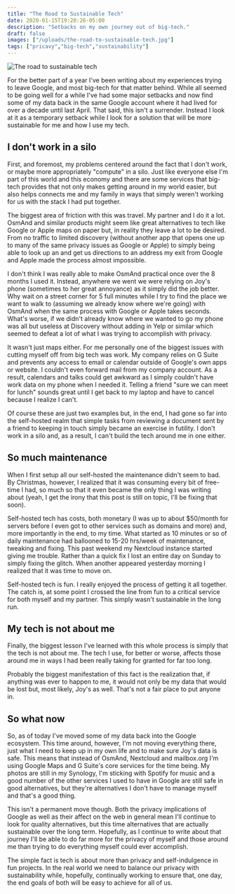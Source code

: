 ```yaml
---
title: "The Road to Sustainable Tech"
date: 2020-01-15T19:20:26-05:00
description: "Setbacks on my own journey out of big-tech."
draft: false
images: ["/uploads/the-road-to-sustainable-tech.jpg"]
tags: ["pricavy","big-tech","sustainability"]
---
```


![The road to sustainable tech](/uploads/the-road-to-sustainable-tech.jpg)

For the better part of a year I've been writing about my experiences trying to leave Google, and most big-tech for that matter behind. While all seemed to be going well for a while I've had some major setbacks and now find some of my data back in the same Google account where it had lived for over a decade until last April. That said, this isn't a surrender. Instead I look at it as a temporary setback while I look for a solution that will be more sustainable for me and how I use my tech.

## I don't work in a silo

First, and foremost, my problems centered around the fact that I don't work, or maybe more appropriately "compute" in a silo. Just like everyone else I'm part of this world and this economy and there are some services that big-tech provides that not only makes getting around in my world easier, but also helps connects me and my family in ways that simply weren't working for us with the stack I had put together.

The biggest area of friction with this was travel. My partner and I do it a lot. OsmAnd and similar products might seem like great alternatives to tech like Google or Apple maps on paper but, in reality they leave a lot to be desired. From no traffic to limited discovery (without another app that opens one up to many of the same privacy issues as Google or Apple) to simply being able to look up an and get us directions to an address my exit from Google and Apple made the process almost impossible.

I don't think I was really able to make OsmAnd practical once over the 8 months I used it. Instead, anywhere we went we were relying on Joy's phone (sometimes to her great annoyance) as it simply did the job better. Why wait on a street corner for 5 full minutes while I try to find the place we want to walk to (assuming we already know where we're going) with OsmAnd when the same process with Google or Apple takes seconds. What's worse, if we didn't already know where we wanted to go my phone was all but useless at Discovery without adding in Yelp or similar which seemed to defeat a lot of what I was trying to accomplish with privacy.

It wasn't just maps either. For me personally one of the biggest issues with cutting myself off from big tech was work. My company relies on G Suite and prevents any access to email or calendar outside of Google's own apps or website. I couldn't even forward mail from my company account. As a result, calendars and talks could get awkward as I simply couldn't have work data on my phone when I needed it. Telling a friend "sure we can meet for lunch" sounds great until I get back to my laptop and have to cancel because I realize I can't.

Of course these are just two examples but, in the end, I had gone so far into the self-hosted realm that simple tasks from reviewing a document sent by a friend to keeping in touch simply became an exercise in futility. I don't work in a silo and, as a result, I can't build the tech around me in one either.

## So much maintenance

When I first setup all our self-hosted the maintenance didn't seem to bad. By Christmas, however, I realized that it was consuming every bit of free-time I had, so much so that it even became the only thing I was writing about (yeah, I get the irony that this post is still on topic, I'll be fixing that soon).

Self-hosted tech has costs, both monetary (I was up to about $50/month for servers before I even got to other services such as domains and more) and, more importantly in the end, to my time. What started as 10 minutes or so of daily maintenance had ballooned to 15-20 hrs/week of maintenance, tweaking and fixing. This past weekend my Nextcloud instance started giving me trouble. Rather than a quick fix I lost an entire day on Sunday to simply fixing the glitch. When another appeared yesterday morning I realized that it was time to move on.

Self-hosted tech is fun. I really enjoyed the process of getting it all together. The catch is, at some point I crossed the line from fun to a critical service for both myself and my partner. This simply wasn't sustainable in the long run.

## My tech is not about me

Finally, the biggest lesson I've learned with this whole process is simply that the tech is not about me. The tech I use, for better or worse, affects those around me in ways I had been really taking for granted for far too long.

Probably the biggest manifestation of this fact is the realization that, if anything was ever to happen to me, it would not only be my data that would be lost but, most likely, Joy's as well. That's not a fair place to put anyone in.

## So what now

So, as of today I've moved some of my data back into the Google ecosystem. This time around, however, I'm not moving everything there, just what I need to keep up in my own life and to make sure Joy's data is safe. This means that instead of OsmAnd, Nextcloud and mailbox.org I'm using Google Maps and G Suite's core services for the time being. My photos are still in my Synology, I'm sticking with Spotify for music and a good number of the other services I used to have in Google are still safe in good alternatives, but they're alternatives I don't have to manage myself and that's a good thing.

This isn't a permanent move though. Both the privacy implications of Google as well as their affect on the web in general mean I'll continue to look for quality alternatives, but this time alternatives that are actually sustainable over the long term. Hopefully, as I continue to write about that journey I'll be able to do far more for the privacy of myself and those around me than trying to do everything myself could ever accomplish.

The simple fact is tech is about more than privacy and self-indulgence in fun projects. In the real world we need to balance our privacy with sustainability while, hopefully, continually working to ensure that, one day, the end goals of both will be easy to achieve for all of us.
